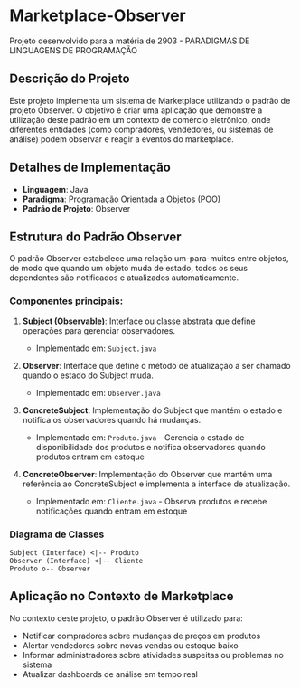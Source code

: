 # Marketplace-Observer

Projeto desenvolvido para a matéria de 2903 - PARADIGMAS DE LINGUAGENS DE PROGRAMAÇÃO

## Descrição do Projeto

Este projeto implementa um sistema de Marketplace utilizando o padrão de projeto Observer. O objetivo é criar uma aplicação que demonstre a utilização deste padrão em um contexto de comércio eletrônico, onde diferentes entidades (como compradores, vendedores, ou sistemas de análise) podem observar e reagir a eventos do marketplace.

## Detalhes de Implementação

- **Linguagem**: Java
- **Paradigma**: Programação Orientada a Objetos (POO)
- **Padrão de Projeto**: Observer

## Estrutura do Padrão Observer

O padrão Observer estabelece uma relação um-para-muitos entre objetos, de modo que quando um objeto muda de estado, todos os seus dependentes são notificados e atualizados automaticamente.

### Componentes principais:

1. **Subject (Observable)**: Interface ou classe abstrata que define operações para gerenciar observadores.
   - Implementado em: `Subject.java`

2. **Observer**: Interface que define o método de atualização a ser chamado quando o estado do Subject muda.
   - Implementado em: `Observer.java`

3. **ConcreteSubject**: Implementação do Subject que mantém o estado e notifica os observadores quando há mudanças.
   - Implementado em: `Produto.java` - Gerencia o estado de disponibilidade dos produtos e notifica observadores quando produtos entram em estoque

4. **ConcreteObserver**: Implementação do Observer que mantém uma referência ao ConcreteSubject e implementa a interface de atualização.
   - Implementado em: `Cliente.java` - Observa produtos e recebe notificações quando entram em estoque

### Diagrama de Classes

```
Subject (Interface) <|-- Produto
Observer (Interface) <|-- Cliente
Produto o-- Observer
```

## Aplicação no Contexto de Marketplace

No contexto deste projeto, o padrão Observer é utilizado para:

- Notificar compradores sobre mudanças de preços em produtos
- Alertar vendedores sobre novas vendas ou estoque baixo
- Informar administradores sobre atividades suspeitas ou problemas no sistema
- Atualizar dashboards de análise em tempo real

